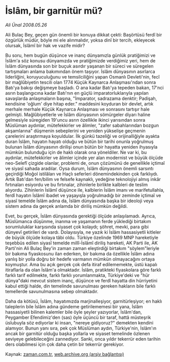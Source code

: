 # İslâm, bir garnitür mü?

*Ali Ünal 2008.05.26*

<tr><td class="metin" colspan="2" style="padding-top: 20px; padding-left: 5px; padding-right: 10px;">Ali Bulaç Bey, geçen gün önemli bir konuya dikkat çekti: Başörtüsü ferdî bir özgürlük müdür, böyle mi ele alınmalıdır, yoksa dinî bir tercih, ekleyecek olursak, İslâmî bir hak ve vazife midir?</td></tr><tr><td class="metin" colspan="2" style="padding-top: 20px; padding-left: 5px; padding-right: 10px;"><p>Bu soru, hem bugün düşünce ve inanç dünyamızla günlük pratiğimizi ve İslâm'a söz konusu dünyamızda ve pratiğimizde verdiğimiz yeri, hem de İslâm dünyasında son bir buçuk asırdır yaşanan bir süreci ve süregelen tartışmaları anlama bakımından önem taşıyor. İslâm dünyasının asırlarca liderliğini, koruyuculuğunu ve temsilciliğini yapan Osmanlı Devleti'nin, fecî bir mağlûbiyetin tescili olan 1774 Küçük Kaynarca Anlaşması'ndan sonra Batı'ya bakışı değişmeye başladı. O ana kadar Batı'ya tepeden bakan, 17'nci asrın başlangıcına kadar Batı'nın en güçlü imparatorluklarıyla yapılan savaşlarda anlaşmaların başına, "İmparator, sadrazama denktir; Padişah, kendisine 'oğlum' diye hitap eder." maddesini koyduran bir devlet, artık merhale merhale Küçük Kaynarca Anlaşması ve sonrasını tartışır hale gelmişti. Mağlûbiyetlerle ve İslâm dünyasının sömürgeler diyarı haline gelmesiyle süregiden 19'uncu asrın özellikle ikinci yarısından sonra Müslüman aydınlar, mütefekkirler ve âlimler, "zafer sabahlarından bozgun akşamlarına" düşmenin sebeplerini ve yeniden yükselişe geçmenin çarelerini araştırmaya koyuldular. İlk günkü tazeliği ve orijinalliğiyle ayakta duran İslâm, hayatın hayatı olduğu ve bütün bir tarihi onunla yoğrulmuş bulunan İslâm dünyasının dirilişi onun bütün bir hayatta yeniden ihyasıyla mümkün bulunduğu için de haklı olarak ona yöneldiler. Ne var ki, bu aydınlar, mütefekkirler ve âlimler içinde yer alan modernist ve büyük ölçüde neo-Selefî çizgide olanlar, problemi de, onun çözümünü de genellikle içtimaî ve siyasî sahada aradılar. Oysa durum, İslâm dünyasının önemli sarsıntı geçirdiği Moğol istilâları ve Haçlı seferleri dönemindekinden çok farklıydı. Artık Batı'dan fen/bilim ve felsefe kaynaklı, yedeğine teknolojiyi almış inkâr fırtınaları esiyordu ve bu fırtınalar, zihinlerle birlikte kalbleri de teslim alıyordu. Zihinlerin İslâmî düşünce ile, kalblerin İslâm imanı ve marifetullahla, ferdî hayatın İslâmî ibadet ve yaşayışla yoğrulmadığı bir zeminde içtimaî ve siyasî temelde İslâm adına da, İslâm dünyasında başka bir ideoloji veya sistem adına da gerçek anlamda bir diriliş mümkün değildi.
<p>Evet, bu gerçek, İslâm dünyasında gerektiği ölçüde anlaşılamadı. Ayrıca, Müslümanca düşünme, inanma ve yaşamanın ferde yüklediği birtakım sorumluluklar karşısında siyaset çok kolaydı; şöhret, mevki, para gibi dünyevî getirileri de vardı. Dolayısıyla, ne yazık ki İslâm hassasiyetli kitleler de büyük ölçüde kolaya tâbi oldu. Türkiye özelinde 1969 MNP hareketiyle teşebbüs edilen siyasî temelde millî-İslâmî diriliş hareketi, AK Parti ile, AK Parti'nin Ali Bulaç Bey'in zaman zaman eleştirdiği birtakım "söylem"leriyle bir bakıma fiyaskosunu ilan ederken, bir bakıma da özellikle İslâm adına yanlış bir yolla doğru bir hedefe varmanın mümkün olmayacağını ortaya koymuştur. Ama bu açık gerçek çok defa itiraf edilememekte, üstü kapalı itiraflarla da olan İslâm'a olmaktadır. İslâm, pratikteki fiyaskolara göre farklı farklı tarif edilmekte, farklı farklı yorumlanmakta, Türkiye'deki ve "hür dünya"daki mevcut sistem inanç, düşünce ve ferdî hayatta din hürriyetini kabul ettiği halde, din temelinde savunulması gereken hakların bile farklı temellerde savunulmasına sebep olmaktadır.
<p>Daha da kötüsü, İslâm, hayatımızda marjinalleşiyor, garnitürleşiyor; en haklı taleplerin bile İslâm adına gündeme getirilememesi bir yana, İslâm hassasiyetli bilinen kalemler bile öyle şeyler yazıyorlar, İslâm'dan, Peygamber Efendimiz'den (sas) öyle üçüncü bir taraf, hattâ müsteşrik üslubuyla söz ediyorlar ki insan, "nereye gidiyoruz?" demekten kendini alamıyor. Bunun yanı sıra, pek çok Müslüman aydın, Türkiye'nin, İslâm'ın ancak bir garnitür olduğu başka yollarla ve siyaset temelinde özlenen seviyeye gelebileceğini zannediyor. Sanki, onca yıldır tekerrür eden tarihin ders olabilmesi için çok daha çetin bir tekerrür gerekiyor. <br/></p></p></p></td></tr>

Kaynak: [zaman.com.tr](http://zaman.com.tr/yazar.do?yazino=694087), [web.archive.org (arşiv bağlantısı)](http://web.archive.org/web/20080716014217/http://www.zaman.com.tr:80/yazar.do?yazino=694087)
